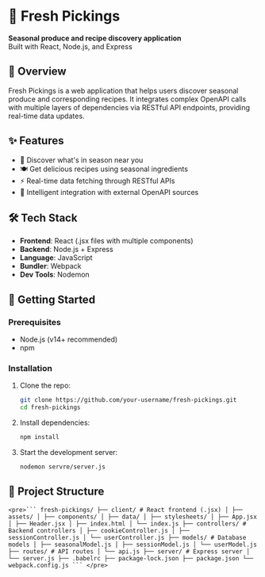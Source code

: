 # 🥕 Fresh Pickings

**Seasonal produce and recipe discovery application**  
Built with React, Node.js, and Express

## 🌱 Overview

Fresh Pickings is a web application that helps users discover seasonal produce and corresponding recipes. It integrates complex OpenAPI calls with multiple layers of dependencies via RESTful API endpoints, providing real-time data updates.

## ✨ Features

- 🌿 Discover what's in season near you
- 🍽️ Get delicious recipes using seasonal ingredients
- ⚡ Real-time data fetching through RESTful APIs
- 🧠 Intelligent integration with external OpenAPI sources

## 🛠 Tech Stack

- **Frontend**: React (.jsx files with multiple components)
- **Backend**: Node.js + Express
- **Language**: JavaScript
- **Bundler**: Webpack
- **Dev Tools**: Nodemon

## 🚀 Getting Started

### Prerequisites

- Node.js (v14+ recommended)
- npm

### Installation

1. Clone the repo:

   ```bash
   git clone https://github.com/your-username/fresh-pickings.git
   cd fresh-pickings

2. Install dependencies:

    ```bash
    npm install

3. Start the development server:

    ```bash
    nodemon servre/server.js

## 🧩 Project Structure

    <pre>``` fresh-pickings/ ├── client/ # React frontend (.jsx) │ ├── assets/ │ ├── components/ │ ├── data/ │ ├── stylesheets/ │ ├── App.jsx │ ├── Header.jsx │ ├── index.html │ └── index.js ├── controllers/ # Backend controllers │ ├── cookieController.js │ ├── sessionController.js │ └── userController.js ├── models/ # Database models │ ├── seasonalModel.js │ ├── sessionModel.js │ └── userModel.js ├── routes/ # API routes │ └── api.js ├── server/ # Express server │ └── server.js ├── .babelrc ├── package-lock.json ├── package.json └── webpack.config.js ``` </pre>
